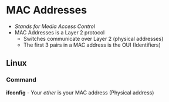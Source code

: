 #  MAC Addresses
- *Stands for Media Access Control*
- MAC Addresses is a Layer 2 protocol
	- Switches communicate over Layer 2 (physical addresses)
	- The first 3 pairs in a MAC address is the OUI (Identifiers) 

## Linux

### Command

**ifconfig** - Your *ether* is your MAC address (Physical address)